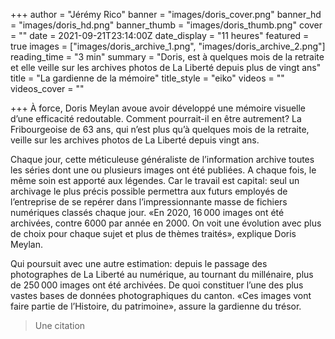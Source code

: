 +++
author = "Jérémy Rico"
banner = "images/doris_cover.png"
banner_hd = "images/doris_hd.png"
banner_thumb = "images/doris_thumb.png"
cover = ""
date = 2021-09-21T23:14:00Z
date_display = "11 heures"
featured = true
images = ["images/doris_archive_1.png", "images/doris_archive_2.png"]
reading_time = "3 min"
summary = "Doris, est à quelques mois de la retraite et elle veille sur les archives photos de La Liberté depuis plus de vingt ans"
title = "La gardienne de la mémoire"
title_style = "eiko"
videos = ""
videos_cover = ""

+++
À force, Doris Meylan avoue avoir développé une mémoire visuelle d’une efficacité redoutable. Comment pourrait-il en être autrement? La Fribourgeoise de 63 ans, qui n’est plus qu’à quelques mois de la retraite, veille sur les archives photos de La Liberté depuis vingt ans.

Chaque jour, cette méticuleuse généraliste de l’information archive toutes les séries dont une ou plusieurs images ont été publiées. A chaque fois, le même soin est apporté aux légendes. Car le travail est capital: seul un archivage le plus précis possible permettra aux futurs employés de l’entreprise de se repérer dans l’impressionnante masse de fichiers numériques classés chaque jour. «En 2020, 16 000 images ont été archivées, contre 6000 par année en 2000. On voit une évolution avec plus de choix pour chaque sujet et plus de thèmes traités», explique Doris Meylan.

Qui poursuit avec une autre estimation: depuis le passage des photographes de La Liberté au numérique, au tournant du millénaire, plus de 250 000 images ont été archivées. De quoi constituer l’une des plus vastes bases de données photographiques du canton. «Ces images vont faire partie de l’Histoire, du patrimoine», assure la gardienne du trésor.

> Une citation